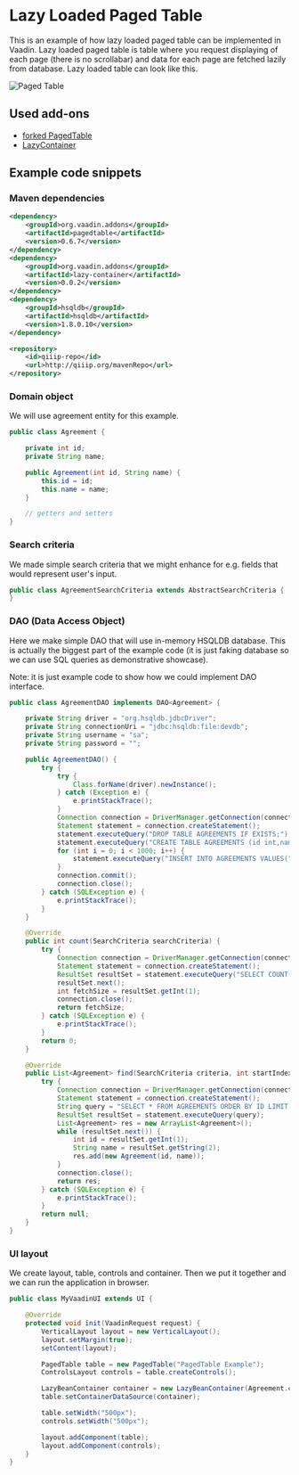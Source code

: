 # Lazy Loaded Paged Table

This is an example of how lazy loaded paged table can be implemented in Vaadin. Lazy loaded paged table is table where you request displaying of each page (there is no scrollabar) and data for each page are fetched lazily from database. Lazy loaded table can look like this.

![Paged Table](http://qiiip.org/github/lazy-loaded-paged-table/lazy-loaded-paged-table-example.png)

## Used add-ons

* [forked PagedTable](https://github.com/ondrej-kvasnovsky/PagedTable)
* [LazyContainer](https://github.com/ondrej-kvasnovsky/lazy-container)

## Example code snippets

### Maven dependencies
```xml
<dependency>
    <groupId>org.vaadin.addons</groupId>
    <artifactId>pagedtable</artifactId>
    <version>0.6.7</version>
</dependency>
<dependency>
    <groupId>org.vaadin.addons</groupId>
    <artifactId>lazy-container</artifactId>
    <version>0.0.2</version>
</dependency>
<dependency>
    <groupId>hsqldb</groupId>
    <artifactId>hsqldb</artifactId>
    <version>1.8.0.10</version>
</dependency>
```

```xml
<repository>
    <id>qiiip-repo</id>
    <url>http://qiiip.org/mavenRepo</url>
</repository>
```

### Domain object

We will use agreement entity for this example.

```java
public class Agreement {

    private int id;
    private String name;

    public Agreement(int id, String name) {
        this.id = id;
        this.name = name;
    }

    // getters and setters
}
```

### Search criteria

We made simple search criteria that we might enhance for e.g. fields that would represent user's input.

```java
public class AgreementSearchCriteria extends AbstractSearchCriteria {
}
```

### DAO (Data Access Object)

Here we make simple DAO that will use in-memory HSQLDB database. This is actually the biggest part of the example code (it is just faking database so we can use SQL queries as demonstrative showcase).

Note: it is just example code to show how we could implement DAO interface.

```java
public class AgreementDAO implements DAO<Agreement> {

    private String driver = "org.hsqldb.jdbcDriver";
    private String connectionUri = "jdbc:hsqldb:file:devdb";
    private String username = "sa";
    private String password = "";

    public AgreementDAO() {
        try {
            try {
                Class.forName(driver).newInstance();
            } catch (Exception e) {
                e.printStackTrace();
            }
            Connection connection = DriverManager.getConnection(connectionUri, username, password);
            Statement statement = connection.createStatement();
            statement.executeQuery("DROP TABLE AGREEMENTS IF EXISTS;");
            statement.executeQuery("CREATE TABLE AGREEMENTS (id int,name varchar(10));");
            for (int i = 0; i < 1000; i++) {
                statement.executeQuery("INSERT INTO AGREEMENTS VALUES(" + i + " ,'Agreement nr: ' + " + i + ");");
            }
            connection.commit();
            connection.close();
        } catch (SQLException e) {
            e.printStackTrace();
        }
    }

    @Override
    public int count(SearchCriteria searchCriteria) {
        try {
            Connection connection = DriverManager.getConnection(connectionUri, username, password);
            Statement statement = connection.createStatement();
            ResultSet resultSet = statement.executeQuery("SELECT COUNT(*) FROM AGREEMENTS");
            resultSet.next();
            int fetchSize = resultSet.getInt(1);
            connection.close();
            return fetchSize;
        } catch (SQLException e) {
            e.printStackTrace();
        }
        return 0;
    }

    @Override
    public List<Agreement> find(SearchCriteria criteria, int startIndex, int numberOfIds, List<OrderByColumn> columns) {
        try {
            Connection connection = DriverManager.getConnection(connectionUri, username, password);
            Statement statement = connection.createStatement();
            String query = "SELECT * FROM AGREEMENTS ORDER BY ID LIMIT " + numberOfIds + " OFFSET " + startIndex;
            ResultSet resultSet = statement.executeQuery(query);
            List<Agreement> res = new ArrayList<Agreement>();
            while (resultSet.next()) {
                int id = resultSet.getInt(1);
                String name = resultSet.getString(2);
                res.add(new Agreement(id, name));
            }
            connection.close();
            return res;
        } catch (SQLException e) {
            e.printStackTrace();
        }
        return null;
    }
}
```

### UI layout

We create layout, table, controls and container. Then we put it together and we can run the application in browser.

```java
public class MyVaadinUI extends UI {

    @Override
    protected void init(VaadinRequest request) {
        VerticalLayout layout = new VerticalLayout();
        layout.setMargin(true);
        setContent(layout);

        PagedTable table = new PagedTable("PagedTable Example");
        ControlsLayout controls = table.createControls();

        LazyBeanContainer container = new LazyBeanContainer(Agreement.class, new AgreementDAO(), new AgreementSearchCriteria());
        table.setContainerDataSource(container);

        table.setWidth("500px");
        controls.setWidth("500px");

        layout.addComponent(table);
        layout.addComponent(controls);
    }
}
```
